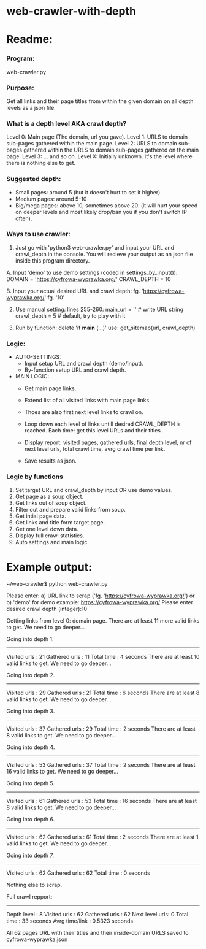 # web-crawler-with-depth

# Readme:




### Program: 
web-crawler.py

### Purpose:

Get all links and their page titles from within the given domain on all depth levels as a json file.

### What is a depth level AKA crawl depth?

Level 0: Main page (The domain, url you gave).
Level 1: URLS to domain sub-pages gathered within the main page.
Level 2: URLS to domain sub-pages gathered within the URLS to domain sub-pages gathered on the main page.
Level 3: ... and so on.
Level X: Initially unknown. It's the level where there is nothing else to get.

### Suggested depth:
- Small pages: around 5 (but it doesn't hurt to set it higher).
- Medium pages: around 5-10
- Big/mega pages: above 10, sometimes above 20. (it will hurt your speed on deeper levels and most likely drop/ban you if you don't switch IP often).

### Ways to use crawler:

1. Just go with 'python3 web-crawler.py' and input your URL and crawl_depth in the console. 
You will recieve your output as an json file inside this program directory.

A. Input 'demo' to use demo settings (coded in settings_by_input()):
		 DOMAIN =  'https://cyfrowa-wyprawka.org/'
		 CRAWL_DEPTH = 10

B. Input your actual desired URL and crawl depth:
		 fg.  'https://cyfrowa-wyprawka.org/'
		 fg.  '10'

2. Use manual setting: lines 255-260:
	 main_url = ''     # write URL string
	 crawl_depth = 5   # default, try to play with it

3. Run by function:
	 delete 'if __main__ (...)'
	 use: get_sitemap(url, crawl_depth)

### Logic:

 -  AUTO-SETTINGS:
    - Input setup URL and crawl depth (demo/input).
    - By-function setup URL and crawl depth.
 - MAIN LOGIC:
    - Get main page links.
	 - Extend list of all visited links with main page links.
    - Thoes are also first next level links to crawl on.
    - Loop down each level of links untill desired CRAWL_DEPTH is reached. Each time: get this level URLs and their titles.
    
    - Display report: visited pages, gathered urls, final depth level, nr of next level urls, total crawl time, avrg crawl time per link. 
    - Save results as json.

### Logic by functions

1. Set target URL and crawl_depth by input OR use demo values.
2. Get page as a soup object.
3. Get links out of soup object.
4. Filter out and prepare valid links from soup.
5. Get intial page data.
6. Get links and title form target page.
7. Get one level down data.
8. Display full crawl statistics.
9. Auto settings and main logic.

# Example output:

~/web-crawler$ python web-crawler.py

Please enter:
a) URL link to scrap ('fg. 'https://cyfrowa-wyprawka.org/') or
b) 'demo' for demo example:
https://cyfrowa-wyprawka.org/
Please enter desired crawl depth (integer):10


Getting links from level 0: domain page.
There are at least 11 more valid links to get. We need to go deeper...

Going into depth 1.
- - - - - - - - - -
Visited urls   :     21
Gathered urls  :     11
Total time     :      4 seconds
There are at least 10 valid links to get. We need to go deeper...

Going into depth 2.
- - - - - - - - - -
Visited urls   :     29
Gathered urls  :     21
Total time     :      6 seconds
There are at least 8 valid links to get. We need to go deeper...

Going into depth 3.
- - - - - - - - - -
Visited urls   :     37
Gathered urls  :     29
Total time     :      2 seconds
There are at least 8 valid links to get. We need to go deeper...

Going into depth 4.
- - - - - - - - - -
Visited urls   :     53
Gathered urls  :     37
Total time     :      2 seconds
There are at least 16 valid links to get. We need to go deeper...

Going into depth 5.
- - - - - - - - - -
Visited urls   :     61
Gathered urls  :     53
Total time     :     16 seconds
There are at least 8 valid links to get. We need to go deeper...

Going into depth 6.
- - - - - - - - - -
Visited urls   :     62
Gathered urls  :     61
Total time     :      2 seconds
There are at least 1 valid links to get. We need to go deeper...

Going into depth 7.
- - - - - - - - - -
Visited urls   :     62
Gathered urls  :     62
Total time     :      0 seconds

Nothing else to scrap.
 

Full crawl repport:
- - - - - - - - - -
Depth level    :      8
Visited urls   :     62
Gathered urls  :     62
Next level urls:      0
Total time     :     33 seconds
Avrg time/link : 0.5323 seconds



All 62 pages URL with their titles and their inside-domain URLS saved to cyfrowa-wyprawka.json
